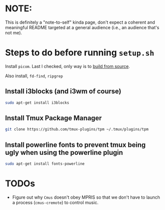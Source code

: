 # NOTE: 
This is definitely a "note-to-self" kinda page, don't expect a coherent and meaningful
README targeted at a general audience (i.e., an audience that's not me).

# Steps to do before running `setup.sh`

Install `picom`. Last I checked, only way is to [build from source](https://github.com/yshui/picom).

Also install, `fd-find`, `ripgrep`

## Install i3blocks (and i3wm of course)
```bash
sudo apt-get install i3blocks
```

## Install Tmux Package Manager

```bash
git clone https://github.com/tmux-plugins/tpm ~/.tmux/plugins/tpm
```

## Install powerline fonts to prevent tmux being ugly when using the powerline plugin
```bash
sudo apt-get install fonts-powerline
```
# TODOs
 - Figure out why `Cmus` doesn't obey MPRIS so that we don't have to launch
   a process (`cmus-cremote`) to control music.

